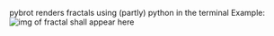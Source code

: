 pybrot renders fractals using (partly) python in the terminal
Example:
![img of fractal shall appear here](https://github.com/elsholz/pybrot/examples/newest.png "Logo Title Text 1")

